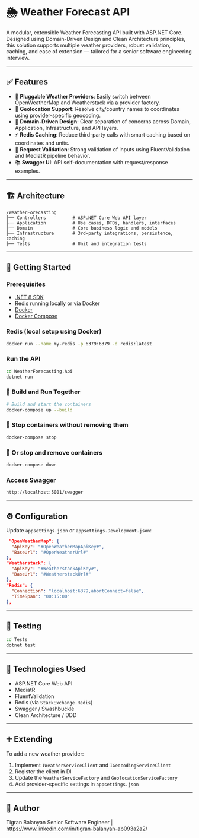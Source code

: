 # 🌦️ Weather Forecast API

A modular, extensible Weather Forecasting API built with ASP.NET Core. Designed using Domain-Driven Design and Clean Architecture principles, this solution supports multiple weather providers, robust validation, caching, and ease of extension — tailored for a senior software engineering interview.

---

## ✅ Features

- 🔌 **Pluggable Weather Providers**: Easily switch between OpenWeatherMap and Weatherstack via a provider factory.
- 🧭 **Geolocation Support**: Resolve city/country names to coordinates using provider-specific geocoding.
- 🧠 **Domain-Driven Design**: Clear separation of concerns across Domain, Application, Infrastructure, and API layers.
- ⚡ **Redis Caching**: Reduce third-party calls with smart caching based on coordinates and units.
- 🧪 **Request Validation**: Strong validation of inputs using FluentValidation and MediatR pipeline behavior.
- 📚 **Swagger UI**: API self-documentation with request/response examples.

---

## 🏗️ Architecture

```
/WeatherForecasting
├── Controllers          # ASP.NET Core Web API layer
├── Application          # Use cases, DTOs, handlers, interfaces
├── Domain               # Core business logic and models
├── Infrastructure       # 3rd-party integrations, persistence, caching
├── Tests                # Unit and integration tests
```

---

## 🚀 Getting Started

### Prerequisites

- [.NET 8 SDK](https://dotnet.microsoft.com/download)
- [Redis](https://redis.io/) running locally or via Docker
- [Docker](https://www.docker.com/)
- [Docker Compose](https://docs.docker.com/compose/)

### Redis (local setup using Docker)

```bash
docker run --name my-redis -p 6379:6379 -d redis:latest
```

### Run the API

```bash
cd WeatherForecasting.Api
dotnet run
```

### 🔧 Build and Run Together

```bash
# Build and start the containers
docker-compose up --build
```

### 🔧 Stop containers without removing them
```bash
docker-compose stop
```

### 🔧 Or stop and remove containers
```bash
docker-compose down
```

### Access Swagger

```
http://localhost:5001/swagger
```

---

## ⚙️ Configuration

Update `appsettings.json` or `appsettings.Development.json`:

```json
 "OpenWeatherMap": {
  "ApiKey": "#OpenWeatherMapApiKey#",
  "BaseUrl": "#OpenWeatherUrl#"
},
"Weatherstack": {
  "ApiKey": "#WeatherstackApiKey#",
  "BaseUrl": "#WeatherstackUrl#"
},
"Redis": {
  "Connection": "localhost:6379,abortConnect=false",
  "TimeSpan": "00:15:00"
},
```

---

## 🧪 Testing

```bash
cd Tests
dotnet test
```

---

## 🧰 Technologies Used

- ASP.NET Core Web API
- MediatR
- FluentValidation
- Redis (via `StackExchange.Redis`)
- Swagger / Swashbuckle
- Clean Architecture / DDD

---

## ➕ Extending

To add a new weather provider:

1. Implement `IWeatherServiceClient` and `IGeocodingServiceClient`
2. Register the client in DI
3. Update the `WeatherServiceFactory` and `GeolocationServiceFactory`
4. Add provider-specific settings in `appsettings.json`

---

## 👤 Author

Tigran Balanyan
Senior Software Engineer | https://www.linkedin.com/in/tigran-balanyan-ab093a2a2/
